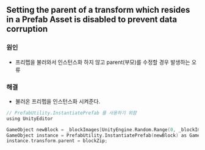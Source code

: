 Setting the parent of a transform which resides in a Prefab Asset is disabled to prevent data corruption
-----
### 원인
- 프리펩을 불러와서 인스턴스화 하지 않고 parent(부모)를 수정할 경우 발생하는 오류
### 해결
- 불러온 프리펩을 인스턴스화 시켜준다.
```C
// PrefabUtility.InstantiatePrefab 를 사용하기 위함
using UnityEditor

GameObject newBlock = _blockImages[UnityEngine.Random.Range(0, _blockImages.Length)].gameObject;
GameObject instance = PrefabUtility.InstantiatePrefab(newBlock) as GameObject;
instance.transform.parent = blockZip;
```
